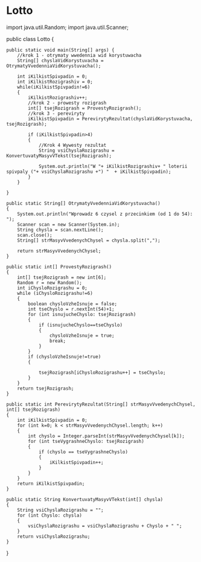 # Lotto
import java.util.Random;
import java.util.Scanner;

public class Lotto {

	public static void main(String[] args) {
		//krok 1 - otrymaty wwedennia wid korystuwacha
		String[] chyslaVidKorystuvacha = OtrymatyVvedenniaVidKorystuvacha();

		int iKilkistSpivpadin = 0;
		int iKilkistRozigrashiv = 0;
		while(iKilkistSpivpadin!=6)
		{
			iKilkistRozigrashiv++;
			//krok 2 - prowesty rozigrash
			int[] tsejRozigrash = ProvestyRozigrash();
			//krok 3 - pereviryty
			iKilkistSpivpadin = PerevirytyRezultat(chyslaVidKorystuvacha, tsejRozigrash);

			if (iKilkistSpivpadin>4)
			{
				//Krok 4 Wywesty rezultat		
				String vsiChyslaRozigrashu = KonvertuvatyMasyvVTekst(tsejRozigrash);

				System.out.println("W "+ iKilkistRozigrashiv+ " loterii spivpaly ("+ vsiChyslaRozigrashu +") "  + iKilkistSpivpadin);
			}
		}

	}
	
	public static String[] OtrymatyVvedenniaVidKorystuvacha()
	{
		System.out.println("Wprowadz 6 czysel z przecinkiem (od 1 do 54): ");
		Scanner scan = new Scanner(System.in);
		String chysla = scan.nextLine();
		scan.close(); 
		String[] strMasyvVvedenychChysel = chysla.split(",");	

		return strMasyvVvedenychChysel;
	}

	public static int[] ProvestyRozigrash()
	{
		int[] tsejRozigrash = new int[6];
		Random r = new Random();
		int iChysloRozigrashu = 0;
		while (iChysloRozigrashu!=6)
		{
			boolean chysloVzheIsnuje = false;
			int tseChyslo = r.nextInt(54)+1;
			for (int isnujucheChyslo: tsejRozigrash)
			{
				if (isnujucheChyslo==tseChyslo)
				{
					chysloVzheIsnuje = true;
					break;
				}
			}
			if (chysloVzheIsnuje!=true)
			{

				tsejRozigrash[iChysloRozigrashu++] = tseChyslo;
			}
		}
		return tsejRozigrash;
	}

	public static int PerevirytyRezultat(String[] strMasyvVvedenychChysel, int[] tsejRozigrash)
	{	
		int iKilkistSpivpadin = 0;
		for (int k=0; k < strMasyvVvedenychChysel.length; k++)
		{
			int chyslo = Integer.parseInt(strMasyvVvedenychChysel[k]);
			for (int tseVygrashneChyslo: tsejRozigrash)
			{
				if (chyslo == tseVygrashneChyslo)
				{
					iKilkistSpivpadin++;
				}
			}
		}
		return iKilkistSpivpadin;
	}

	public static String KonvertuvatyMasyvVTekst(int[] chysla)
	{
		String vsiChyslaRozigrashu = "";
		for (int Chyslo: chysla)
		{
			vsiChyslaRozigrashu = vsiChyslaRozigrashu + Chyslo + " ";
		}
		return vsiChyslaRozigrashu;
	}
}
